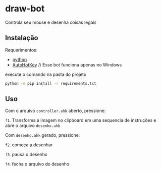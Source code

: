 # draw-bot

Controla seu mouse e desenha coisas legais

## Instalação

Requerimentos:
* [python](https://www.python.org/)
* [AutoHotKey](https://www.autohotkey.com/) // Esse bot funciona apenas no Windows

execute o comando na pasta do projeto
```bash
python -m pip install -r requirements.txt
```

## Uso
Com o arquivo `controller.ahk` aberto, pressione:

`f1`. Transforma a imagem no clipboard em uma sequencia de instruções e abre o arquivo `desenho.ahk`

Com `desenho.ahk` gerado, pressione:

`f2`. começa a desenhar

`f3`. pausa o desenho

`f4`. fecha o arquivo do desenho
